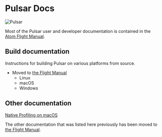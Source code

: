 # Pulsar Docs

![Pulsar](https://cloud.githubusercontent.com/assets/72919/2874231/3af1db48-d3dd-11e3-98dc-6066f8bc766f.png)

Most of the Pulsar user and developer documentation is contained in the [Atom Flight Manual](https://github.com/Pulsar/flight-manual.atom.io).

## Build documentation

Instructions for building Pulsar on various platforms from source.

* Moved to [the Flight Manual](https://flight-manual.atom.io/hacking-atom/sections/hacking-on-Pulsar-core/)
    * Linux
    * macOS
    * Windows

## Other documentation

[Native Profiling on macOS](./native-profiling.md)

The other documentation that was listed here previously has been moved to [the Flight Manual](https://flight-manual.atom.io).
